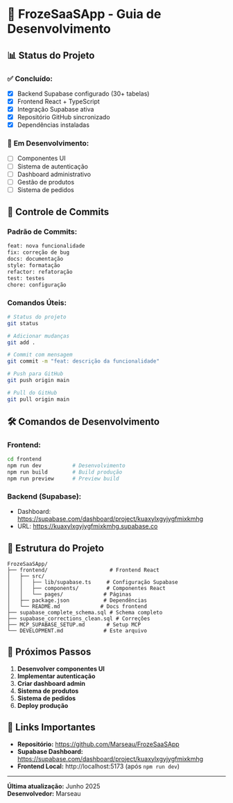 # 🚀 FrozeSaaSApp - Guia de Desenvolvimento

## 📊 **Status do Projeto**

### ✅ **Concluído:**
- [x] Backend Supabase configurado (30+ tabelas)
- [x] Frontend React + TypeScript
- [x] Integração Supabase ativa
- [x] Repositório GitHub sincronizado
- [x] Dependências instaladas

### 🔄 **Em Desenvolvimento:**
- [ ] Componentes UI
- [ ] Sistema de autenticação
- [ ] Dashboard administrativo
- [ ] Gestão de produtos
- [ ] Sistema de pedidos

## 🔄 **Controle de Commits**

### **Padrão de Commits:**
```bash
feat: nova funcionalidade
fix: correção de bug
docs: documentação
style: formatação
refactor: refatoração
test: testes
chore: configuração
```

### **Comandos Úteis:**
```bash
# Status do projeto
git status

# Adicionar mudanças
git add .

# Commit com mensagem
git commit -m "feat: descrição da funcionalidade"

# Push para GitHub
git push origin main

# Pull do GitHub
git pull origin main
```

## 🛠️ **Comandos de Desenvolvimento**

### **Frontend:**
```bash
cd frontend
npm run dev          # Desenvolvimento
npm run build        # Build produção
npm run preview      # Preview build
```

### **Backend (Supabase):**
- Dashboard: https://supabase.com/dashboard/project/kuaxylxgyjygfmixkmhg
- URL: https://kuaxylxgyjygfmixkmhg.supabase.co

## 📁 **Estrutura do Projeto**

```
FrozeSaaSApp/
├── frontend/                    # Frontend React
│   ├── src/
│   │   ├── lib/supabase.ts     # Configuração Supabase
│   │   ├── components/         # Componentes React
│   │   └── pages/             # Páginas
│   ├── package.json           # Dependências
│   └── README.md             # Docs frontend
├── supabase_complete_schema.sql # Schema completo
├── supabase_corrections_clean.sql # Correções
├── MCP_SUPABASE_SETUP.md       # Setup MCP
└── DEVELOPMENT.md             # Este arquivo
```

## 🎯 **Próximos Passos**

1. **Desenvolver componentes UI**
2. **Implementar autenticação**
3. **Criar dashboard admin**
4. **Sistema de produtos**
5. **Sistema de pedidos**
6. **Deploy produção**

## 🔗 **Links Importantes**

- **Repositório:** https://github.com/Marseau/FrozeSaaSApp
- **Supabase Dashboard:** https://supabase.com/dashboard/project/kuaxylxgyjygfmixkmhg
- **Frontend Local:** http://localhost:5173 (após `npm run dev`)

---

**Última atualização:** Junho 2025  
**Desenvolvedor:** Marseau 